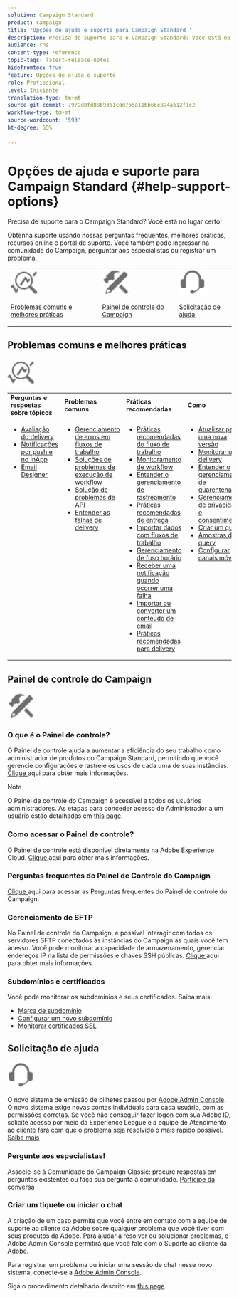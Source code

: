 ```yaml
---
solution: Campaign Standard
product: campaign
title: 'Opções de ajuda e suporte para Campaign Standard '
description: Precisa de suporte para o Campaign Standard? Você está no lugar certo!
audience: rns
content-type: reference
topic-tags: latest-release-notes
hidefromtoc: true
feature: Opções de ajuda e suporte
role: Profissional
level: Iniciante
translation-type: tm+mt
source-git-commit: 7979d8fd88b93a1cdd7b5a11bb66e894ab12f1c2
workflow-type: tm+mt
source-wordcount: '593'
ht-degree: 55%

---
```



# Opções de ajuda e suporte para Campaign Standard {#help-support-options}

Precisa de suporte para o Campaign Standard? Você está no lugar certo!

Obtenha suporte usando nossas perguntas frequentes, melhores práticas, recursos online e portal de suporte. Você também pode ingressar na comunidade do Campaign, perguntar aos especialistas ou registrar um problema.

<table>
    <tr>
        <td><img src="start/using/assets/do-not-localize/icon-faq.svg" width="60px"><p><a href="#faq">Problemas comuns e melhores práticas</a></p></td>
        <td><img src="start/using/assets/do-not-localize/icon-control-panel.svg" width="60px"><p><a href="#control-panel">Painel de controle do Campaign</a></p></td>
        <td><img src="start/using/assets/do-not-localize/icon-support.svg" width="60px"><p><a href="#support">Solicitação de ajuda</a></p></td>
    </tr>
</table>

## Problemas comuns e melhores práticas

<img src="start/using/assets/do-not-localize/icon-faq.svg" width="60px">

<table>
    <tr><td><strong>Perguntas e respostas sobre tópicos</strong></td><td><strong>Problemas comuns</strong></td><td><strong>Práticas recomendadas</strong></td><td><strong>Como</strong></td></tr>
    <tr>
    <td valign="top">
        <ul>
        <li><a href="sending/using/monitor-deliverability.md">Avaliação do delivery</a></li>
        <li><a href="administration/using/aep-faq.md">Notificações por push e no InApp</a></li>
        <li><a href="designing/using/faq-email-designer.md">Email Designer</a></li>
        </ul>
    </td>
    <td valign="top">
        <ul>
        <li><a href="automating/using/monitoring-workflow-execution.md#error-management">Gerenciamento de erros em fluxos de trabalho</a></li>
        <li><a href="automating/using/best-practices-workflows.md">Soluções de problemas de execução de workflow</a></li>
        <li><a href="api/using/troubleshooting.md">Solução de problemas de API</a></li>
        <li><a href="sending/using/understanding-delivery-failures.md">Entender as falhas de delivery</a></li>
        </ul>
    </td>
   <td valign="top">
        <ul>
        <li><a href="automating/using/best-practices-workflows.md">Práticas recomendadas do fluxo de trabalho</a></li>
        <li><a href="automating/using/about-workflow-execution.md">Monitoramento de workflow</a></li>
        <li><a href="sending/using/tracking-messages.md">Entender o gerenciamento de rastreamento</a></li>
        <li><a href="sending/using/about-deliverability.md">Práticas recomendadas de entrega</a></li>
        <li><a href="automating/using/creating-import-workflow-templates.md">Importar dados com fluxos de trabalho</a></li>
        <li><a href="sending/using/sending-messages-at-the-recipient-s-time-zone.md">Gerenciamento de fuso horário</a></li>
        <li><a href="sending/using/receiving-alerts-when-failures-happen.md">Receber uma notificação quando ocorrer uma falha</a></li>
        <li><a href="designing/using/using-existing-content.md">Importar ou converter um conteúdo de email</a></li>
        <li><a href="sending/using/delivery-best-practices.md">Práticas recomendadas para delivery</a></li>
        </ul>
    </td>
    <td valign="top">
        <ul>
        <li><a href="rn/using/release-planning.md">Atualizar para uma nova versão</a></li>
        <li><a href="sending/using/monitoring-a-delivery.md">Monitorar um delivery</a></li>
        <li><a href="sending/using/understanding-quarantine-management.md">Entender o gerenciamento de quarentenas</a></li>
        <li><a href="start/using/privacy-management.md">Gerenciamento de privacidade e consentimento</a></li>
        <li><a href="automating/using/query.md">Criar um query</a></li>
        <li><a href="automating/using/query-samples.md">Amostras de query</a></li>
        <li><a href="https://helpx.adobe.com/campaiacs-mobile.html">Configurar canais móveis</a></li>
        </ul>
    </td>
    </tr>
</table>

## Painel de controle do Campaign

<img src="start/using/assets/do-not-localize/icon-control-panel.svg" width="60px">

### O que é o Painel de controle?

O Painel de controle ajuda a aumentar a eficiência do seu trabalho como administrador de produtos do Campaign Standard, permitindo que você gerencie configurações e rastreie os usos de cada uma de suas instâncias.
[Clique ](https://experienceleague.adobe.com/docs/control-panel/using/discover-control-panel/key-features.html?lang=en#discover-control-panel) aqui para obter mais informações.

>[!NOTE]
>
>O Painel de controle do Campaign é acessível a todos os usuários administradores. As etapas para conceder acesso de Administrador a um usuário estão detalhadas em [this page](https://experienceleague.adobe.com/docs/control-panel/using/discover-control-panel/managing-permissions.html?lang=en#discover-control-panel).

### Como acessar o Painel de controle?

O Painel de controle está disponível diretamente na Adobe Experience Cloud. [Clique ](https://experienceleague.adobe.com/docs/control-panel/using/discover-control-panel/accessing-control-panel.html?lang=en#discover-control-panel) aqui para obter mais informações.

### Perguntas frequentes do Painel de Controle do Campaign

[Clique ](https://experienceleague.adobe.com/docs/control-panel/using/faq.html?lang=en) aqui para acessar as Perguntas frequentes do Painel de controle do Campaign.

### Gerenciamento de SFTP

No Painel de controle do Campaign, é possível interagir com todos os servidores SFTP conectados às instâncias do Campaign às quais você tem acesso. Você pode monitorar a capacidade de armazenamento, gerenciar endereços IP na lista de permissões e chaves SSH públicas. [Clique ](https://experienceleague.adobe.com/docs/control-panel/using/sftp-management/about-sftp-management.html?lang=en#sftp-management) aqui para obter mais informações.

### Subdomínios e certificados

Você pode monitorar os subdomínios e seus certificados. Saiba mais:

* [Marca de subdomínio](https://experienceleague.adobe.com/docs/control-panel/using/subdomains-and-certificates/subdomains-branding.html?lang=en#subdomains-and-certificates)
* [Configurar um novo subdomínio](https://experienceleague.adobe.com/docs/control-panel/using/subdomains-and-certificates/setting-up-new-subdomain.html?lang=en#subdomains-and-certificates)
* [Monitorar certificados SSL](https://experienceleague.adobe.com/docs/control-panel/using/subdomains-and-certificates/renewing-subdomain-certificate.html?lang=en#subdomains-and-certificates)

## Solicitação de ajuda

<img src="start/using/assets/do-not-localize/icon-support.svg" width="60px">

O novo sistema de emissão de bilhetes passou por [Adobe Admin Console](https://adminconsole.adobe.com/overview). O novo sistema exige novas contas individuais para cada usuário, com as permissões corretas. Se você não conseguir fazer logon com sua Adobe ID, solicite acesso por meio da Experience League e a equipe de Atendimento ao cliente fará com que o problema seja resolvido o mais rápido possível. [Saiba mais](https://helpx.adobe.com/br/enterprise/admin-guide.html)

### Pergunte aos especialistas!

Associe-se à Comunidade do Campaign Classic: procure respostas em perguntas existentes ou faça sua pergunta à comunidade. [Participe da conversa](https://experienceleaguecommunities.adobe.cadobe-campaign-standard/ct-p/adobe-campaign-standard-community)

### Criar um tíquete ou iniciar o chat

A criação de um caso permite que você entre em contato com a equipe de suporte ao cliente da Adobe sobre qualquer problema que você tiver com seus produtos da Adobe. Para ajudar a resolver ou solucionar problemas, o Adobe Admin Console permitirá que você fale com o Suporte ao cliente da Adobe.

Para registrar um problema ou iniciar uma sessão de chat nesse novo sistema, conecte-se a [Adobe Admin Console](https://adminconsole.adobe.com/overview).

Siga o procedimento detalhado descrito em [this page](https://helpx.adobe.com/enterprise/admin-guide.html/enterprise/using/support-for-experience-cloud.ug.html).
